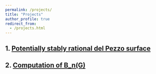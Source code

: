 ```yaml
---
permalink: /projects/
title: "Projects"
author_profile: true
redirect_from: 
  - /projects.html
---
```


## 1. [Potentially stably rational del Pezzo surface](https://cims.nyu.edu/~tschinke/papers/yuri/18h1dp/magma/)
## 2. [Computation of B_n(G)](https://kaiqi-yang1994.github.io/projects/CompBnG)
